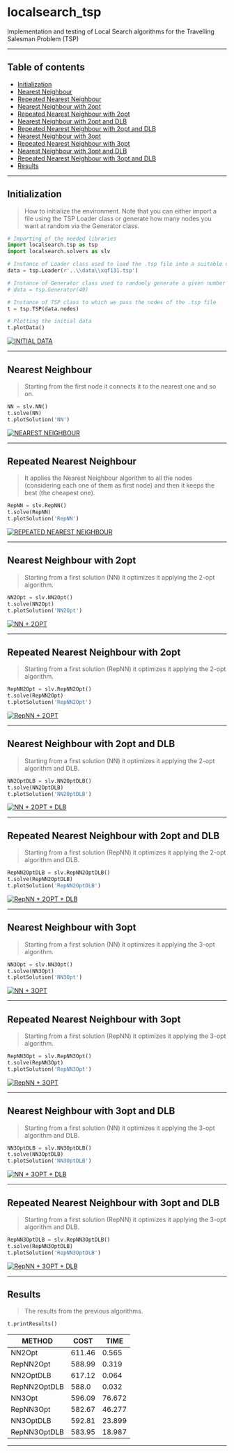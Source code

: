 # localsearch_tsp
Implementation and testing of Local Search algorithms for the Travelling Salesman Problem (TSP)

---
## Table of contents

- [Initialization](#initialization)
- [Nearest Neighbour](#nearest-neighbour)
- [Repeated Nearest Neighbour](#repeated-nearest-neighbour)
- [Nearest Neighbour with 2opt](#nearest-neighbour-with-2opt)
- [Repeated Nearest Neighbour with 2opt](#repeated-nearest-neighbour-with-2opt)
- [Nearest Neighbour with 2opt and DLB](#nearest-neighbour-with-2opt-and-dlb)
- [Repeated Nearest Neighbour with 2opt and DLB](#repeated-nearest-neighbour-with-2opt-and-dlb)
- [Nearest Neighbour with 3opt](#nearest-neighbour-with-3opt)
- [Repeated Nearest Neighbour with 3opt](#repeated-nearest-neighbour-with-3opt)
- [Nearest Neighbour with 3opt and DLB](#nearest-neighbour-with-3opt-and-dlb)
- [Repeated Nearest Neighbour with 3opt and DLB](#repeated-nearest-neighbour-with-3opt-and-dlb)
- [Results](#results)

---

## Initialization
> How to initialize the environment. Note that you can either import a file using the TSP Loader class or generate how many nodes you want at random via the Generator class. 
```python
# Importing of the needed libraries
import localsearch.tsp as tsp
import localsearch.solvers as slv

# Instance of Loader class used to load the .tsp file into a suitable data-structure
data = tsp.Loader(r'..\\data\\xqf131.tsp')

# Instance of Generator class used to randomly generate a given number of nodes
# data = tsp.Generator(40)

# Instance of TSP class to which we pass the nodes of the .tsp file
t = tsp.TSP(data.nodes)

# Plotting the initial data
t.plotData()
```
[![INITIAL DATA](https://raw.githubusercontent.com/L4plac3/localsearch_tsp/master/images/xqf131.png)]()

---

## Nearest Neighbour
> Starting from the first node it connects it to the nearest one and so on.
```python
NN = slv.NN()
t.solve(NN)
t.plotSolution('NN')
```
[![NEAREST NEIGHBOUR](https://raw.githubusercontent.com/L4plac3/localsearch_tsp/master/images/xqf131_nn.png)]()

---

## Repeated Nearest Neighbour
> It applies the Nearest Neighbour algorithm to all the nodes (considering each one of them as first node) and then it keeps the best (the cheapest one).
```python
RepNN = slv.RepNN()
t.solve(RepNN)
t.plotSolution('RepNN')
```
[![REPEATED NEAREST NEIGHBOUR](https://raw.githubusercontent.com/L4plac3/localsearch_tsp/master/images/xqf131_rep_nn.png)]()

---

## Nearest Neighbour with 2opt
> Starting from a first solution (NN) it optimizes it applying the 2-opt algorithm.
```python
NN2Opt = slv.NN2Opt()
t.solve(NN2Opt)
t.plotSolution('NN2Opt')
```
[![NN + 2OPT](https://raw.githubusercontent.com/L4plac3/localsearch_tsp/master/images/xqf131_nn_2opt.png)]()

---

## Repeated Nearest Neighbour with 2opt
> Starting from a first solution (RepNN) it optimizes it applying the 2-opt algorithm.
```python
RepNN2Opt = slv.RepNN2Opt()
t.solve(RepNN2Opt)
t.plotSolution('RepNN2Opt')
```
[![RepNN + 2OPT](https://raw.githubusercontent.com/L4plac3/localsearch_tsp/master/images/xqf131_rep_nn_2opt.png)]()

---

## Nearest Neighbour with 2opt and DLB
> Starting from a first solution (NN) it optimizes it applying the 2-opt algorithm and DLB.
```python
NN2OptDLB = slv.NN2OptDLB()
t.solve(NN2OptDLB)
t.plotSolution('NN2OptDLB')
```
[![NN + 2OPT + DLB](https://raw.githubusercontent.com/L4plac3/localsearch_tsp/master/images/xqf131_nn_2opt_dlb.png)]()

---

## Repeated Nearest Neighbour with 2opt and DLB
> Starting from a first solution (RepNN) it optimizes it applying the 2-opt algorithm and DLB.
```python
RepNN2OptDLB = slv.RepNN2OptDLB()
t.solve(RepNN2OptDLB)
t.plotSolution('RepNN2OptDLB')
```
[![RepNN + 2OPT + DLB](https://raw.githubusercontent.com/L4plac3/localsearch_tsp/master/images/xqf131_rep_nn_2opt_dlb.png)]()

---

## Nearest Neighbour with 3opt
> Starting from a first solution (NN) it optimizes it applying the 3-opt algorithm.
```python
NN3Opt = slv.NN3Opt()
t.solve(NN3Opt)
t.plotSolution('NN3Opt')
```
[![NN + 3OPT](https://raw.githubusercontent.com/L4plac3/localsearch_tsp/master/images/xqf131_nn_3opt.png)]()

---

## Repeated Nearest Neighbour with 3opt
> Starting from a first solution (RepNN) it optimizes it applying the 3-opt algorithm.
```python
RepNN3Opt = slv.RepNN3Opt()
t.solve(RepNN3Opt)
t.plotSolution('RepNN3Opt')
```
[![RepNN + 3OPT](https://raw.githubusercontent.com/L4plac3/localsearch_tsp/master/images/xqf131_rep_nn_3opt.png)]()

---

## Nearest Neighbour with 3opt and DLB
> Starting from a first solution (NN) it optimizes it applying the 3-opt algorithm and DLB.
```python
NN3OptDLB = slv.NN3OptDLB()
t.solve(NN3OptDLB)
t.plotSolution('NN3OptDLB')
```
[![NN + 3OPT + DLB](https://raw.githubusercontent.com/L4plac3/localsearch_tsp/master/images/xqf131_nn_3opt_dlb.png)]()

---

## Repeated Nearest Neighbour with 3opt and DLB
> Starting from a first solution (RepNN) it optimizes it applying the 3-opt algorithm and DLB.
```python
RepNN3OptDLB = slv.RepNN3OptDLB()
t.solve(RepNN3OptDLB)
t.plotSolution('RepNN3OptDLB')
```
[![RepNN + 3OPT + DLB](https://raw.githubusercontent.com/L4plac3/localsearch_tsp/master/images/xqf131_rep_nn_3opt_dlb.png)]()

---

## Results
> The results from the previous algorithms.
```python
t.printResults()
```
| METHOD | COST | TIME |
|-|-|-|
| NN2Opt | 611.46 | 0.565 |
| RepNN2Opt | 588.99 | 0.319 |
| NN2OptDLB | 617.12 | 0.064 |
| RepNN2OptDLB | 588.0 | 0.032 |
| NN3Opt | 596.09 | 76.672 |
| RepNN3Opt | 582.67 | 46.277 |
| NN3OptDLB | 592.81 | 23.899 |
| RepNN3OptDLB | 583.95 | 18.987 |

---
